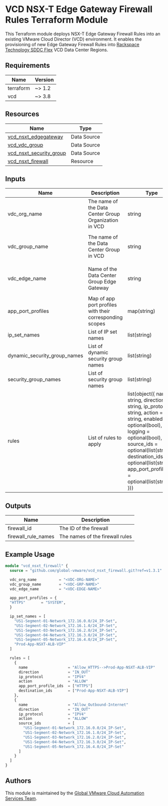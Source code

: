 # VCD NSX-T Edge Gateway Firewall Rules Terraform Module

This Terraform module deploys NSX-T Edge Gateway Firewall Rules into an existing VMware Cloud Director (VCD) environment. It enables the provisioning of new Edge Gateway Firewall Rules into [Rackspace Technology SDDC Flex](https://www.rackspace.com/cloud/private/software-defined-data-center-flex) VCD Data Center Regions.

## Requirements

| Name | Version |
|------|---------|
| terraform | ~> 1.2 |
| vcd | ~> 3.8 |

## Resources

| Name                                                                 | Type         |
|----------------------------------------------------------------------|--------------|
| [vcd_nsxt_edgegateway](https://registry.terraform.io/providers/vmware/vcd/latest/docs/data-sources/nsxt_edgegateway) | Data Source |
| [vcd_vdc_group](https://registry.terraform.io/providers/vmware/vcd/latest/docs/data-sources/vdc_group)| Data Source |
| [vcd_nsxt_security_group](https://registry.terraform.io/providers/vmware/vcd/latest/docs/resources/nsxt_security_group) | Data Source |
| [vcd_nsxt_firewall](https://registry.terraform.io/providers/vmware/vcd/latest/docs/resources/nsxt_firewall) | Resource |

## Inputs

| Name | Description | Type | Default | Required |
|------|-------------|------|---------|----------|
| vdc_org_name | The name of the Data Center Group Organization in VCD | string | `"Organization Name Format: <Account_Number>-<Region>-<Account_Name>"` | yes |
| vdc_group_name | The name of the Data Center Group in VCD | string | `"Data Center Group Name Format: <Account_Number>-<Region>-<Account_Name> <datacenter group>"` | yes |
| vdc_edge_name | Name of the Data Center Group Edge Gateway | string | `"Edge Gateway Name Format: <Account_Number>-<Region>-<Edge_GW_Identifier>-<edge>"` | yes |
| app_port_profiles | Map of app port profiles with their corresponding scopes | map(string) | {} | yes |
| ip_set_names | List of IP set names | list(string) | [] | yes |
| dynamic_security_group_names | List of dynamic security group names | list(string) | [] | no |
| security_group_names | List of security group names | list(string) | [] | no |
| rules | List of rules to apply | list(object({ name = string, direction = string, ip_protocol = string, action = string, enabled = optional(bool), logging = optional(bool), source_ids = optional(list(string)), destination_ids = optional(list(string)), app_port_profile_ids = optional(list(string)) })) | [] | yes |

## Outputs

| Name | Description |
|------|-------------|
| firewall_id | The ID of the firewall |
| firewall_rule_names | The names of the firewall rules |

## Example Usage

```terraform
module "vcd_nsxt_firewall" {
  source = "github.com/global-vmware/vcd_nsxt_firewall.git?ref=v1.3.1"

  vdc_org_name          = "<VDC-ORG-NAME>"
  vdc_group_name        = "<VDC-GRP-NAME>"
  vdc_edge_name         = "<VDC-EDGE-NAME>"

  app_port_profiles = {
  "HTTPS"       = "SYSTEM",
  }

  ip_set_names = [
    "US1-Segment-01-Network_172.16.0.0/24_IP-Set",
    "US1-Segment-02-Network_172.16.1.0/24_IP-Set",
    "US1-Segment-03-Network_172.16.2.0/24_IP-Set",
    "US1-Segment-04-Network_172.16.3.0/24_IP-Set",
    "US1-Segment-05-Network_172.16.4.0/24_IP-Set",
    "Prod-App-NSXT-ALB-VIP"
  ]

  rules = [
    {
      name                  = "Allow_HTTPS-->Prod-App-NSXT-ALB-VIP"
      direction             = "IN_OUT"
      ip_protocol           = "IPV4"
      action                = "ALLOW"
      app_port_profile_ids  = ["HTTPS"]
      destination_ids       = ["Prod-App-NSXT-ALB-VIP"]
    },
    {
      name                  = "Allow_Outbound-Internet"
      direction             = "IN_OUT"
      ip_protocol           = "IPV4"
      action                = "ALLOW"
      source_ids            = [
        "US1-Segment-01-Network_172.16.0.0/24_IP-Set",
        "US1-Segment-02-Network_172.16.1.0/24_IP-Set",
        "US1-Segment-03-Network_172.16.2.0/24_IP-Set",
        "US1-Segment-04-Network_172.16.3.0/24_IP-Set",
        "US1-Segment-05-Network_172.16.4.0/24_IP-Set"
      ]
    }
  ]
}
```

## Authors

This module is maintained by the [Global VMware Cloud Automation Services Team](https://github.com/global-vmware).